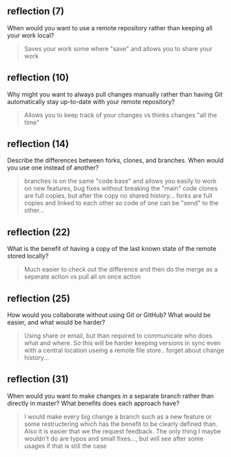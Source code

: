 ## reflection (7)

When would you want to use a remote repository rather than keeping all your work local?

> Saves your work some where "save" and allows you to share your work


## reflection (10)

Why might you want to always pull changes manually rather than having Git automatically stay up-to-date with your remote repository?

> Allows you to keep track of your changes vs thinks changes "all the time" 

## reflection (14)

Describe the differences between forks, clones, and branches. When would you use one instead of another?

> branches is on the same "code base" and allows you easily to work on new features, bug fixes without breaking the "main" code
> clones are full copies, but after the copy no shared history...
> forks are full copies and linked to each other so code of one can be "send" to the other...

## reflection (22)

What is the benefit of having a copy of the last known state of the remote stored locally?

> Much easier to check out the difference and then do the merge as a seperate action vs pull all on once action

## reflection (25)

How would you collaborate without using Git or GitHub? What would be easier, and what would be harder?

> Using share or email, but than required to communicate who does what and where. So this will be harder keeping versions in sync even with a central location useing a remote file store.. forget about change history...

## reflection (31)

When would you want to make changes in a separate branch rather than directly in master? What benefits does each approach have?

> I would make every big change a branch such as a new feature or some restructering which has the benefit to be clearly defined than. Also it is easier that we the request feedback. The only thing I maybe wouldn't do are typos and small fixes..., but will see after some usages if that is still the case
